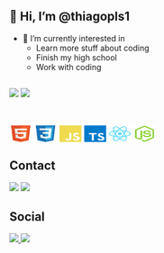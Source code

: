 ## 👋 Hi, I’m @thiagopls1
- 👀 I’m currently interested in
  - Learn more stuff about coding
  - Finish my high school
  - Work with coding

##

<div>
  <img height="160em" src="https://github-readme-stats.vercel.app/api?username=thiagopls1&show_icons=true&theme=dracula&include_all_commits=true&count_private=true"/>
  <img height="160em" src="https://github-readme-stats.vercel.app/api/top-langs/?username=thiagopls1&langs_count=4&theme=dracula&layout=compact"/>
</div>

##

<div style:"display: inline_block"><br>
  <img align="center" alt="Thiago-HTML" height="30" width="40" src="https://raw.githubusercontent.com/devicons/devicon/master/icons/html5/html5-original.svg">
  <img align="center" alt="Thiago-CSS" height="30" width="40" src="https://raw.githubusercontent.com/devicons/devicon/master/icons/css3/css3-original.svg">
  <img align="center" alt="Thiago-Js" height="30" width="40" src="https://raw.githubusercontent.com/devicons/devicon/master/icons/javascript/javascript-plain.svg">
  <img align="center" alt="Thiago-Ts" height="30" width="40" src="https://raw.githubusercontent.com/devicons/devicon/master/icons/typescript/typescript-plain.svg">
  <img align="center" alt="Thiago-React" height="30" width="40" src="https://raw.githubusercontent.com/devicons/devicon/master/icons/react/react-original.svg">
  <img align="center" alt="Thiago-React" height="30" width="40" src="https://raw.githubusercontent.com/devicons/devicon/master/icons/nodejs/nodejs-original.svg">
</div>

## Contact

<div>
<a href="mailto:thiagopls1@hotmail.com">
    <img src="https://img.shields.io/badge/Microsoft_Outlook-0078D4?style=for-the-badge&logo=microsoft-outlook&logoColor=white"></a>
<a href="https://github.com/thiagopls1">
    <img src="https://img.shields.io/badge/github-%23100000.svg?&style=for-the-badge&logo=github&logoColor=white&link=mailto:https://github.com/thiagopls1">
</a>

## Social

<div> 
<a href="https://www.reddit.com/user/thiago_linss">
    <img src="https://img.shields.io/badge/Reddit-FF4500?style=for-the-badge&logo=reddit&logoColor=white">
</a>
<a href="https://steamcommunity.com/id/toyotatruenoae86/">
    <img src="https://img.shields.io/badge/Steam-000000?style=for-the-badge&logo=steam&logoColor=white">
</a>
</div>
 
<!---
thiagopls1/thiagopls1 is a ✨ special ✨ repository because its `README.md` (this file) appears on your GitHub profile.
You can click the Preview link to take a look at your changes.
--->
